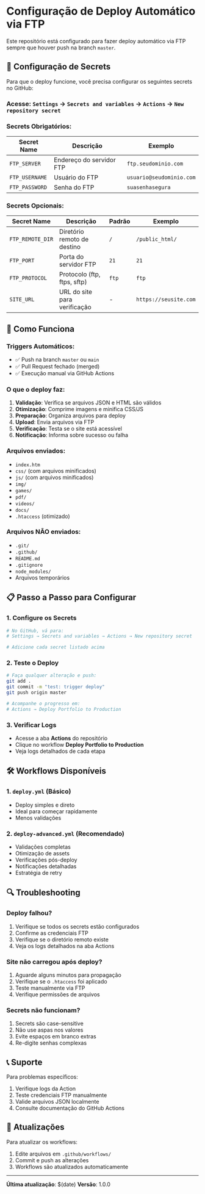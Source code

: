 # Configuração de Deploy Automático via FTP

Este repositório está configurado para fazer deploy automático via FTP sempre que houver push na branch `master`.

## 🔧 Configuração de Secrets

Para que o deploy funcione, você precisa configurar os seguintes secrets no GitHub:

### Acesse: `Settings` → `Secrets and variables` → `Actions` → `New repository secret`

### Secrets Obrigatórios:

| Secret Name | Descrição | Exemplo |
|-------------|-----------|---------|
| `FTP_SERVER` | Endereço do servidor FTP | `ftp.seudominio.com` |
| `FTP_USERNAME` | Usuário do FTP | `usuario@seudominio.com` |
| `FTP_PASSWORD` | Senha do FTP | `suasenhasegura` |

### Secrets Opcionais:

| Secret Name | Descrição | Padrão | Exemplo |
|-------------|-----------|--------|---------|
| `FTP_REMOTE_DIR` | Diretório remoto de destino | `/` | `/public_html/` |
| `FTP_PORT` | Porta do servidor FTP | `21` | `21` |
| `FTP_PROTOCOL` | Protocolo (ftp, ftps, sftp) | `ftp` | `ftp` |
| `SITE_URL` | URL do site para verificação | - | `https://seusite.com` |

## 🚀 Como Funciona

### Triggers Automáticos:
- ✅ Push na branch `master` ou `main`
- ✅ Pull Request fechado (merged)
- ✅ Execução manual via GitHub Actions

### O que o deploy faz:
1. **Validação**: Verifica se arquivos JSON e HTML são válidos
2. **Otimização**: Comprime imagens e minifica CSS/JS
3. **Preparação**: Organiza arquivos para deploy
4. **Upload**: Envia arquivos via FTP
5. **Verificação**: Testa se o site está acessível
6. **Notificação**: Informa sobre sucesso ou falha

### Arquivos enviados:
- `index.htm`
- `css/` (com arquivos minificados)
- `js/` (com arquivos minificados)
- `img/`
- `games/`
- `pdf/`
- `videos/`
- `docs/`
- `.htaccess` (otimizado)

### Arquivos NÃO enviados:
- `.git/`
- `.github/`
- `README.md`
- `.gitignore`
- `node_modules/`
- Arquivos temporários

## 📋 Passo a Passo para Configurar

### 1. Configure os Secrets
```bash
# No GitHub, vá para:
# Settings → Secrets and variables → Actions → New repository secret

# Adicione cada secret listado acima
```

### 2. Teste o Deploy
```bash
# Faça qualquer alteração e push:
git add .
git commit -m "test: trigger deploy"
git push origin master

# Acompanhe o progresso em:
# Actions → Deploy Portfolio to Production
```

### 3. Verificar Logs
- Acesse a aba **Actions** do repositório
- Clique no workflow **Deploy Portfolio to Production**
- Veja logs detalhados de cada etapa

## 🛠️ Workflows Disponíveis

### 1. `deploy.yml` (Básico)
- Deploy simples e direto
- Ideal para começar rapidamente
- Menos validações

### 2. `deploy-advanced.yml` (Recomendado)
- Validações completas
- Otimização de assets
- Verificações pós-deploy
- Notificações detalhadas
- Estratégia de retry

## 🔍 Troubleshooting

### Deploy falhou?
1. Verifique se todos os secrets estão configurados
2. Confirme as credenciais FTP
3. Verifique se o diretório remoto existe
4. Veja os logs detalhados na aba Actions

### Site não carregou após deploy?
1. Aguarde alguns minutos para propagação
2. Verifique se o `.htaccess` foi aplicado
3. Teste manualmente via FTP
4. Verifique permissões de arquivos

### Secrets não funcionam?
1. Secrets são case-sensitive
2. Não use aspas nos valores
3. Evite espaços em branco extras
4. Re-digite senhas complexas

## 📞 Suporte

Para problemas específicos:
1. Verifique logs da Action
2. Teste credenciais FTP manualmente
3. Valide arquivos JSON localmente
4. Consulte documentação do GitHub Actions

## 🔄 Atualizações

Para atualizar os workflows:
1. Edite arquivos em `.github/workflows/`
2. Commit e push as alterações
3. Workflows são atualizados automaticamente

---

**Última atualização**: $(date)
**Versão**: 1.0.0
